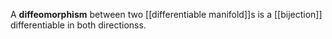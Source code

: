 A **diffeomorphism** between two [[differentiable manifold]]s is a [[bijection]] differentiable in both directionss.